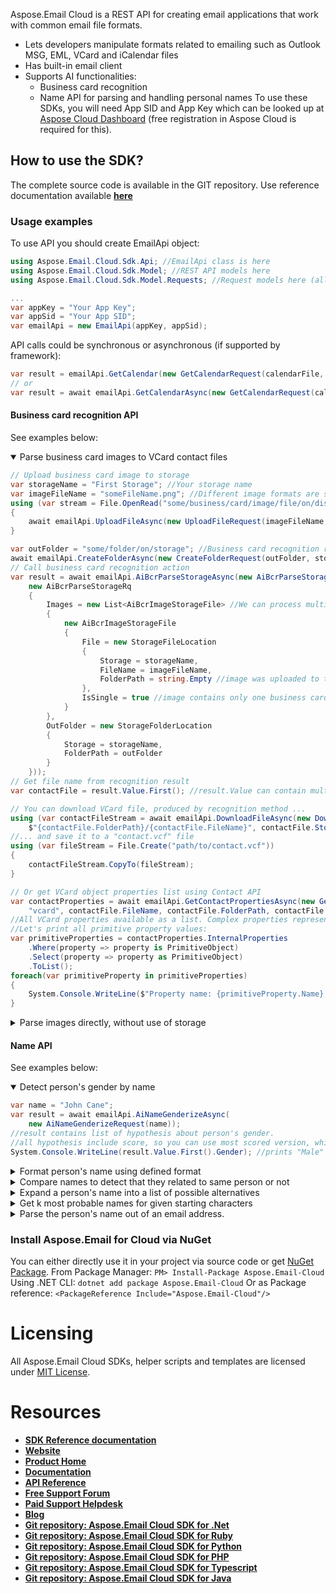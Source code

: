 ﻿Aspose.Email Cloud is a REST API for creating email applications that work with common email file formats.
- Lets developers manipulate formats related to emailing such as Outlook MSG, EML, VCard and iCalendar files
- Has built-in email client
- Supports AI functionalities:
    - Business card recognition
    - Name API for parsing and handling personal names
To use these SDKs, you will need App SID and App Key which can be looked up at [Aspose Cloud Dashboard](https://dashboard.aspose.cloud/#/apps) (free registration in Aspose Cloud is required for this).

## How to use the SDK?
The complete source code is available in the GIT repository. 
Use reference documentation available [**here**](docs/README.md)

### Usage examples
To use API you should create EmailApi object:
```csharp
using Aspose.Email.Cloud.Sdk.Api; //EmailApi class is here
using Aspose.Email.Cloud.Sdk.Model; //REST API models here
using Aspose.Email.Cloud.Sdk.Model.Requests; //Request models here (all API calls use corresponding request model class)

...
var appKey = "Your App Key";
var appSid = "Your App SID";
var emailApi = new EmailApi(appKey, appSid);
```

API calls could be synchronous or asynchronous (if supported by framework):
```csharp
var result = emailApi.GetCalendar(new GetCalendarRequest(calendarFile, folder, StorageName));
// or
var result = await emailApi.GetCalendarAsync(new GetCalendarRequest(calendarFile, folder, StorageName));
```

#### Business card recognition API
See examples below:

<details open>
    <summary>Parse business card images to VCard contact files</summary>

```csharp
// Upload business card image to storage
var storageName = "First Storage"; //Your storage name
var imageFileName = "someFileName.png"; //Different image formats are supported (PNG, JPEG, BMP, TIFF, GIF...)
using (var stream = File.OpenRead("some/business/card/image/file/on/disk"))
{
    await emailApi.UploadFileAsync(new UploadFileRequest(imageFileName, stream, storageName));
}

var outFolder = "some/folder/on/storage"; //Business card recognition results will be placed here
await emailApi.CreateFolderAsync(new CreateFolderRequest(outFolder, storageName));
// Call business card recognition action
var result = await emailApi.AiBcrParseStorageAsync(new AiBcrParseStorageRequest(
    new AiBcrParseStorageRq
    {
        Images = new List<AiBcrImageStorageFile> //We can process multiple images in just one request
        {
            new AiBcrImageStorageFile
            {
                File = new StorageFileLocation
                {
                    Storage = storageName,
                    FileName = imageFileName,
                    FolderPath = string.Empty //image was uploaded to the root directory of storage
                },
                IsSingle = true //image contains only one business card (you can upload image with multiple cards on it)
            }
        },
        OutFolder = new StorageFolderLocation
        {
            Storage = storageName,
            FolderPath = outFolder
        }
    }));
// Get file name from recognition result
var contactFile = result.Value.First(); //result.Value can contain multiple files, if we sent multicard images or multiple images

// You can download VCard file, produced by recognition method ...
using (var contactFileStream = await emailApi.DownloadFileAsync(new DownloadFileRequest(
    $"{contactFile.FolderPath}/{contactFile.FileName}", contactFile.Storage)))
//... and save it to a "contact.vcf" file
using (var fileStream = File.Create("path/to/contact.vcf"))
{
    contactFileStream.CopyTo(fileStream);
}

// Or get VCard object properties list using Contact API
var contactProperties = await emailApi.GetContactPropertiesAsync(new GetContactPropertiesRequest(
    "vcard", contactFile.FileName, contactFile.FolderPath, contactFile.Storage));
//All VCard properties available as a list. Complex properties represented as hierarchical structures.
//Let's print all primitive property values:
var primitiveProperties = contactProperties.InternalProperties
    .Where(property => property is PrimitiveObject)
    .Select(property => property as PrimitiveObject)
    .ToList();
foreach(var primitiveProperty in primitiveProperties)
{
    System.Console.WriteLine($"Property name: {primitiveProperty.Name}, value: {primitiveProperty.Value}");
}
```
</details>


<details>
    <summary>Parse images directly, without use of storage</summary>

```csharp
//Read image from file and convert it to Base64 string
var bytes = File.ReadAllBytes("some/business/card/image/file/on/disk");
var base64Image = Convert.ToBase64String(bytes);
var result = await emailApi.AiBcrParseAsync(
    new AiBcrParseRequest(
        new AiBcrBase64Rq
        {
            Images = new List<AiBcrBase64Image>
            {
                new AiBcrBase64Image
                {
                    Base64Data = base64Image,
                    IsSingle = true
                }
            }
        }));
//Result contains all recognized VCard objects (only one in our case)
var contactProperties = result.Value.First();

//VCard object is available as list of properties, without any external calls:
var primitiveProperties = contactProperties.InternalProperties
    .Where(property => property is PrimitiveObject)
    .Select(property => property as PrimitiveObject)
    .ToList();
foreach(var primitiveProperty in primitiveProperties)
{
    System.Console.WriteLine($"Property name: {primitiveProperty.Name}, value: {primitiveProperty.Value}");
}
```
</details>

#### Name API
See examples below:
<details open>
    <summary>Detect person's gender by name</summary>

```csharp
var name = "John Cane";
var result = await emailApi.AiNameGenderizeAsync(
    new AiNameGenderizeRequest(name));
//result contains list of hypothesis about person's gender.
//all hypothesis include score, so you can use most scored version, which will be first in list:
System.Console.WriteLine(result.Value.First().Gender); //prints "Male"
```
</details>

<details>
    <summary>Format person's name using defined format</summary>

```csharp
var result = await emailApi.AiNameFormatAsync(
    new AiNameFormatRequest(
        "Mr. John Michael Cane",
        format:"%t%L%f%m"));
System.Console.WriteLine(result.Name); //prints "Mr. Cane J. M."
```
</details>

<details>
    <summary>Compare names to detect that they related to same person or not</summary>

```csharp
const string first = "John Michael Cane";
const string second = "Cane J.";
var result = await emailApi.AiNameMatchAsync(
    new AiNameMatchRequest(first, second));
System.Console.WriteLine(result.Similarity > 0.5); //prints "true", names look similar
```
</details>

<details>
    <summary>Expand a person's name into a list of possible alternatives</summary>


```csharp
const string name = "Smith Bobby";
var result = await emailApi.AiNameExpandAsync(
    new AiNameExpandRequest(name));
var expandedNames = result
    .Names
    .Select(weightedName => weightedName.Name)
    .ToList();
foreach(var expandedName in expandedNames)
{
    System.Console.WriteLine(expandedName); //prints "Mr. Smith", "B. Smith", etc.
}
```
</details>

<details>
    <summary>Get k most probable names for given starting characters</summary>

```csharp
const string prefix = "Dav";
var result = await emailApi.AiNameCompleteAsync(
    new AiNameCompleteRequest(prefix));
var names = result.Names
    .Select(weightedName => $"{prefix}{weightedName.Name}")
    .ToList();
foreach(var name in names)
{
    System.Console.WriteLine(name); //prints David", "Dave", "Davis", etc.
}
```
</details>

<details>
    <summary>Parse the person's name out of an email address.</summary>

```csharp
const string address = "john-cane@gmail.com";
var result = await emailApi.AiNameParseEmailAddressAsync(
    new AiNameParseEmailAddressRequest(address));
var extractedValues = result.Value
    .SelectMany(value => value.Name)
    .ToList();
var givenName = extractedValues.First(value => value.Category == "GivenName");
var surName = extractedValues.First(value => value.Category == "Surname");

System.Console.WriteLine(givenName.Value); // "John"
System.Console.WriteLine(surName.Value); // "Cane"
```
</details>

### Install Aspose.Email for Cloud via NuGet
You can either directly use it in your project via source code or get [NuGet Package](https://www.nuget.org/packages/Aspose.Email-Cloud/).
From Package Manager:
`PM> Install-Package Aspose.Email-Cloud`
Using .NET CLI:
`dotnet add package Aspose.Email-Cloud`
Or as Package reference:
`<PackageReference Include="Aspose.Email-Cloud"/>`

# Licensing
All Aspose.Email Cloud SDKs, helper scripts and templates are licensed under [MIT License](LICENSE).

# Resources
+ [**SDK Reference documentation**](docs/README.md)
+ [**Website**](https://www.aspose.cloud)
+ [**Product Home**](https://products.aspose.cloud/Email/cloud)
+ [**Documentation**](https://docs.aspose.cloud/display/Emailcloud/Home)
+ [**API Reference**](https://apireference.aspose.cloud/email/)
+ [**Free Support Forum**](https://forum.aspose.cloud/c/email)
+ [**Paid Support Helpdesk**](https://helpdesk.aspose.cloud/)
+ [**Blog**](https://blog.aspose.cloud/category/aspose-products/aspose-email-cloud/)
+ [**Git repository: Aspose.Email Cloud SDK for .Net**](https://github.com/aspose-email-cloud/aspose-email-cloud-dotnet)
+ [**Git repository: Aspose.Email Cloud SDK for Ruby**](https://github.com/aspose-email-cloud/aspose-email-cloud-ruby)
+ [**Git repository: Aspose.Email Cloud SDK for Python**](https://github.com/aspose-email-cloud/aspose-email-cloud-python)
+ [**Git repository: Aspose.Email Cloud SDK for PHP**](https://github.com/aspose-email-cloud/aspose-email-cloud-php)
+ [**Git repository: Aspose.Email Cloud SDK for Typescript**](https://github.com/aspose-email-cloud/aspose-email-cloud-node)
+ [**Git repository: Aspose.Email Cloud SDK for Java**](https://github.com/aspose-email-cloud/aspose-email-cloud-java)
